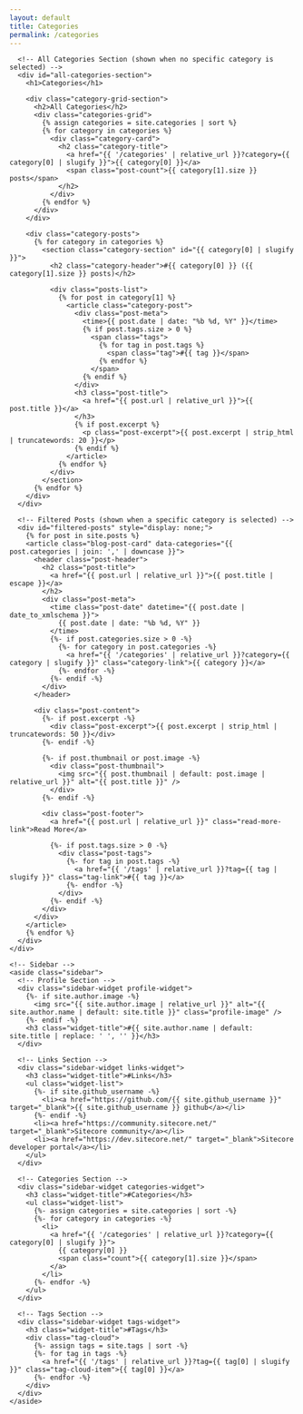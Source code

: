 ```yaml
---
layout: default
title: Categories
permalink: /categories
---
```


<div class="home">
  <div class="blog-container">
    <div class="main-content">
      <!-- Dynamic Category Header -->
      <div id="category-header" style="display: none;">
        <h1 id="category-title"></h1>
        <p id="category-description"></p>
      </div>
      
      <!-- All Categories Section (shown when no specific category is selected) -->
      <div id="all-categories-section">
        <h1>Categories</h1>
        
        <div class="category-grid-section">
          <h2>All Categories</h2>
          <div class="categories-grid">
            {% assign categories = site.categories | sort %}
            {% for category in categories %}
              <div class="category-card">
                <h2 class="category-title">
                  <a href="{{ '/categories' | relative_url }}?category={{ category[0] | slugify }}">{{ category[0] }}</a>
                  <span class="post-count">{{ category[1].size }} posts</span>
                </h2>
              </div>
            {% endfor %}
          </div>
        </div>
        
        <div class="category-posts">
          {% for category in categories %}
            <section class="category-section" id="{{ category[0] | slugify }}">
              <h2 class="category-header">#{{ category[0] }} ({{ category[1].size }} posts)</h2>
              
              <div class="posts-list">
                {% for post in category[1] %}
                  <article class="category-post">
                    <div class="post-meta">
                      <time>{{ post.date | date: "%b %d, %Y" }}</time>
                      {% if post.tags.size > 0 %}
                        <span class="tags">
                          {% for tag in post.tags %}
                            <span class="tag">#{{ tag }}</span>
                          {% endfor %}
                        </span>
                      {% endif %}
                    </div>
                    <h3 class="post-title">
                      <a href="{{ post.url | relative_url }}">{{ post.title }}</a>
                    </h3>
                    {% if post.excerpt %}
                      <p class="post-excerpt">{{ post.excerpt | strip_html | truncatewords: 20 }}</p>
                    {% endif %}
                  </article>
                {% endfor %}
              </div>
            </section>
          {% endfor %}
        </div>
      </div>
      
      <!-- Filtered Posts (shown when a specific category is selected) -->
      <div id="filtered-posts" style="display: none;">
        {% for post in site.posts %}
        <article class="blog-post-card" data-categories="{{ post.categories | join: ',' | downcase }}">
          <header class="post-header">
            <h2 class="post-title">
              <a href="{{ post.url | relative_url }}">{{ post.title | escape }}</a>
            </h2>
            <div class="post-meta">
              <time class="post-date" datetime="{{ post.date | date_to_xmlschema }}">
                {{ post.date | date: "%b %d, %Y" }}
              </time>
              {%- if post.categories.size > 0 -%}
                {%- for category in post.categories -%}
                  <a href="{{ '/categories' | relative_url }}?category={{ category | slugify }}" class="category-link">{{ category }}</a>
                {%- endfor -%}
              {%- endif -%}
            </div>
          </header>
          
          <div class="post-content">
            {%- if post.excerpt -%}
              <div class="post-excerpt">{{ post.excerpt | strip_html | truncatewords: 50 }}</div>
            {%- endif -%}
            
            {%- if post.thumbnail or post.image -%}
              <div class="post-thumbnail">
                <img src="{{ post.thumbnail | default: post.image | relative_url }}" alt="{{ post.title }}" />
              </div>
            {%- endif -%}
            
            <div class="post-footer">
              <a href="{{ post.url | relative_url }}" class="read-more-link">Read More</a>
              
              {%- if post.tags.size > 0 -%}
                <div class="post-tags">
                  {%- for tag in post.tags -%}
                    <a href="{{ '/tags' | relative_url }}?tag={{ tag | slugify }}" class="tag-link">#{{ tag }}</a>
                  {%- endfor -%}
                </div>
              {%- endif -%}
            </div>
          </div>
        </article>
        {% endfor %}
      </div>
    </div>
    
    <!-- Sidebar -->
    <aside class="sidebar">
      <!-- Profile Section -->
      <div class="sidebar-widget profile-widget">
        {%- if site.author.image -%}
          <img src="{{ site.author.image | relative_url }}" alt="{{ site.author.name | default: site.title }}" class="profile-image" />
        {%- endif -%}
        <h3 class="widget-title">#{{ site.author.name | default: site.title | replace: ' ', '' }}</h3>
      </div>
      
      <!-- Links Section -->
      <div class="sidebar-widget links-widget">
        <h3 class="widget-title">#Links</h3>
        <ul class="widget-list">
          {%- if site.github_username -%}
            <li><a href="https://github.com/{{ site.github_username }}" target="_blank">{{ site.github_username }} github</a></li>
          {%- endif -%}
          <li><a href="https://community.sitecore.net/" target="_blank">Sitecore community</a></li>
          <li><a href="https://dev.sitecore.net/" target="_blank">Sitecore developer portal</a></li>
        </ul>
      </div>
      
      <!-- Categories Section -->
      <div class="sidebar-widget categories-widget">
        <h3 class="widget-title">#Categories</h3>
        <ul class="widget-list">
          {%- assign categories = site.categories | sort -%}
          {%- for category in categories -%}
            <li>
              <a href="{{ '/categories' | relative_url }}?category={{ category[0] | slugify }}">
                {{ category[0] }} 
                <span class="count">{{ category[1].size }}</span>
              </a>
            </li>
          {%- endfor -%}
        </ul>
      </div>
      
      <!-- Tags Section -->
      <div class="sidebar-widget tags-widget">
        <h3 class="widget-title">#Tags</h3>
        <div class="tag-cloud">
          {%- assign tags = site.tags | sort -%}
          {%- for tag in tags -%}
            <a href="{{ '/tags' | relative_url }}?tag={{ tag[0] | slugify }}" class="tag-cloud-item">{{ tag[0] }}</a>
          {%- endfor -%}
        </div>
      </div>
    </aside>
  </div>
</div>

<script>
document.addEventListener('DOMContentLoaded', function() {
  // Get the category parameter from URL
  const urlParams = new URLSearchParams(window.location.search);
  const selectedCategory = urlParams.get('category');
  
  if (selectedCategory) {
    // Hide the all categories section
    document.getElementById('all-categories-section').style.display = 'none';
    
    // Show the category header and filtered posts
    document.getElementById('category-header').style.display = 'block';
    document.getElementById('filtered-posts').style.display = 'block';
    
    // Update the category title (capitalize first letter and handle dashes)
    const categoryTitle = selectedCategory.replace(/-/g, ' ').replace(/\b\w/g, l => l.toUpperCase());
    document.getElementById('category-title').textContent = categoryTitle;
    
    // Filter posts by the selected category
    const allPosts = document.querySelectorAll('#filtered-posts .blog-post-card');
    let visibleCount = 0;
    
    allPosts.forEach(post => {
      const postCategories = post.getAttribute('data-categories').split(',');
      const hasCategory = postCategories.some(category => category.trim() === selectedCategory.toLowerCase());
      
      if (hasCategory) {
        post.style.display = 'block';
        visibleCount++;
      } else {
        post.style.display = 'none';
      }
    });
    
    // Update the description with post count
    document.getElementById('category-description').textContent = `A collection of ${visibleCount} post${visibleCount !== 1 ? 's' : ''}`;
    
    // Update page title
    document.title = `${categoryTitle} - Categories - {{ site.title }}`;
  } else {
    // Show all categories section
    document.getElementById('all-categories-section').style.display = 'block';
    document.getElementById('category-header').style.display = 'none';
    document.getElementById('filtered-posts').style.display = 'none';
  }
});
</script>

<style>
.categories-page {
  max-width: 1000px;
  margin: 0 auto;
  padding: 40px 20px;
}

.categories-page h1 {
  color: #4a90e2;
  font-size: 2.5rem;
  margin-bottom: 40px;
  text-align: center;
}

.category-grid-section {
  background: white;
  padding: 30px;
  border-radius: 8px;
  box-shadow: 0 2px 8px rgba(0, 0, 0, 0.1);
  margin-bottom: 40px;
}

.category-grid-section h2 {
  color: #333;
  margin-bottom: 20px;
}

.categories-grid {
  display: grid;
  grid-template-columns: repeat(auto-fit, minmax(250px, 1fr));
  gap: 20px;
  margin-bottom: 50px;
}

.category-card {
  background: white;
  padding: 20px;
  border-radius: 8px;
  box-shadow: 0 2px 8px rgba(0, 0, 0, 0.1);
  text-align: center;
  transition: transform 0.3s ease;
}

.category-card:hover {
  transform: translateY(-2px);
}

.category-title a {
  color: #4a90e2;
  text-decoration: none;
  font-size: 1.3rem;
  font-weight: 600;
  transition: color 0.3s ease;
}

.category-title a:hover {
  color: #2c5aa0;
}

.post-count {
  display: block;
  color: #999;
  font-size: 0.9rem;
  margin-top: 5px;
}

.category-section {
  margin-bottom: 50px;
}

.category-header {
  color: #333;
  font-size: 1.8rem;
  margin-bottom: 30px;
  padding-bottom: 10px;
  border-bottom: 2px solid #4a90e2;
}

.category-post {
  background: white;
  padding: 25px;
  margin-bottom: 20px;
  border-radius: 8px;
  box-shadow: 0 2px 8px rgba(0, 0, 0, 0.1);
}

.category-post .post-meta {
  display: flex;
  gap: 15px;
  align-items: center;
  color: #999;
  font-size: 0.9rem;
  margin-bottom: 10px;
  flex-wrap: wrap;
}

.category-post .post-meta .tags {
  display: flex;
  gap: 5px;
  flex-wrap: wrap;
}

.category-post .post-meta .tag {
  background: #4a90e2;
  color: white;
  padding: 2px 6px;
  border-radius: 3px;
  font-size: 0.8rem;
}

.category-post .post-title {
  margin: 0 0 15px 0;
  font-size: 1.3rem;
}

.category-post .post-title a {
  color: #333;
  text-decoration: none;
  transition: color 0.3s ease;
}

.category-post .post-title a:hover {
  color: #4a90e2;
}

.category-post .post-excerpt {
  color: #666;
  line-height: 1.6;
  margin: 0;
}
</style>
